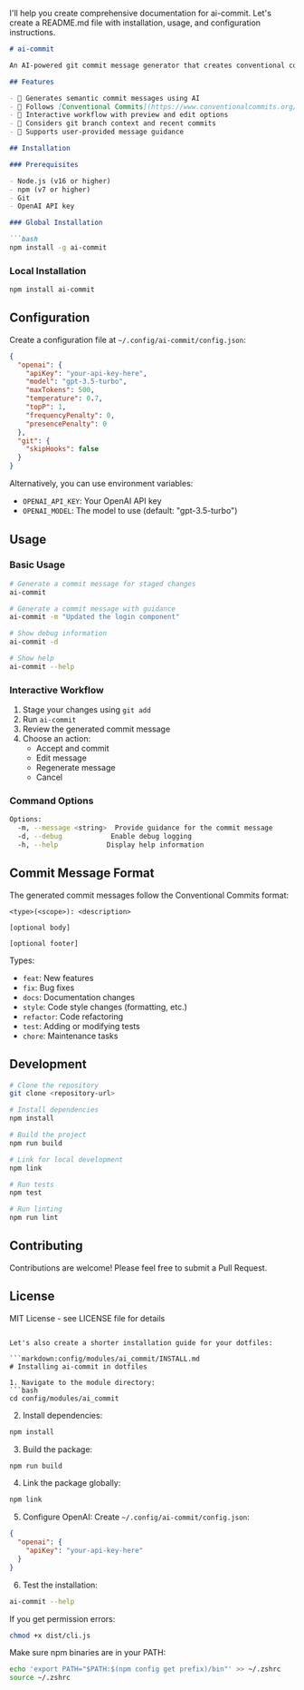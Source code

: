 I'll help you create comprehensive documentation for ai-commit. Let's create a README.md file with installation, usage, and configuration instructions.

````markdown:config/modules/ai_commit/README.md
# ai-commit

An AI-powered git commit message generator that creates conventional commit messages using OpenAI.

## Features

- 🤖 Generates semantic commit messages using AI
- 📝 Follows [Conventional Commits](https://www.conventionalcommits.org/) format
- 🔄 Interactive workflow with preview and edit options
- 🌳 Considers git branch context and recent commits
- 🎯 Supports user-provided message guidance

## Installation

### Prerequisites

- Node.js (v16 or higher)
- npm (v7 or higher)
- Git
- OpenAI API key

### Global Installation

```bash
npm install -g ai-commit
````

### Local Installation

```bash
npm install ai-commit
```

## Configuration

Create a configuration file at `~/.config/ai-commit/config.json`:

```json
{
  "openai": {
    "apiKey": "your-api-key-here",
    "model": "gpt-3.5-turbo",
    "maxTokens": 500,
    "temperature": 0.7,
    "topP": 1,
    "frequencyPenalty": 0,
    "presencePenalty": 0
  },
  "git": {
    "skipHooks": false
  }
}
```

Alternatively, you can use environment variables:

- `OPENAI_API_KEY`: Your OpenAI API key
- `OPENAI_MODEL`: The model to use (default: "gpt-3.5-turbo")

## Usage

### Basic Usage

```bash
# Generate a commit message for staged changes
ai-commit

# Generate a commit message with guidance
ai-commit -m "Updated the login component"

# Show debug information
ai-commit -d

# Show help
ai-commit --help
```

### Interactive Workflow

1. Stage your changes using `git add`
2. Run `ai-commit`
3. Review the generated commit message
4. Choose an action:
   - Accept and commit
   - Edit message
   - Regenerate message
   - Cancel

### Command Options

```bash
Options:
  -m, --message <string>  Provide guidance for the commit message
  -d, --debug            Enable debug logging
  -h, --help            Display help information
```

## Commit Message Format

The generated commit messages follow the Conventional Commits format:

```
<type>(<scope>): <description>

[optional body]

[optional footer]
```

Types:

- `feat`: New features
- `fix`: Bug fixes
- `docs`: Documentation changes
- `style`: Code style changes (formatting, etc.)
- `refactor`: Code refactoring
- `test`: Adding or modifying tests
- `chore`: Maintenance tasks

## Development

```bash
# Clone the repository
git clone <repository-url>

# Install dependencies
npm install

# Build the project
npm run build

# Link for local development
npm link

# Run tests
npm test

# Run linting
npm run lint
```

## Contributing

Contributions are welcome! Please feel free to submit a Pull Request.

## License

MIT License - see LICENSE file for details

````

Let's also create a shorter installation guide for your dotfiles:

```markdown:config/modules/ai_commit/INSTALL.md
# Installing ai-commit in dotfiles

1. Navigate to the module directory:
```bash
cd config/modules/ai_commit
````

2. Install dependencies:

```bash
npm install
```

3. Build the package:

```bash
npm run build
```

4. Link the package globally:

```bash
npm link
```

5. Configure OpenAI:
   Create `~/.config/ai-commit/config.json`:

```json
{
  "openai": {
    "apiKey": "your-api-key-here"
  }
}
```

6. Test the installation:

```bash
ai-commit --help
```

If you get permission errors:

```bash
chmod +x dist/cli.js
```

Make sure npm binaries are in your PATH:

```bash
echo 'export PATH="$PATH:$(npm config get prefix)/bin"' >> ~/.zshrc
source ~/.zshrc
```

```

```
